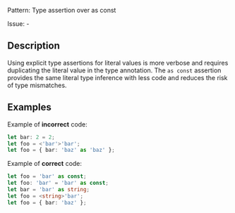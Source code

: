 Pattern: Type assertion over as const

Issue: -

## Description

Using explicit type assertions for literal values is more verbose and requires duplicating the literal value in the type annotation. The `as const` assertion provides the same literal type inference with less code and reduces the risk of type mismatches.

## Examples

Example of **incorrect** code:
```ts
let bar: 2 = 2;
let foo = <'bar'>'bar';
let foo = { bar: 'baz' as 'baz' };
```

Example of **correct** code:
```ts
let foo = 'bar' as const;
let foo: 'bar' = 'bar' as const;
let bar = 'bar' as string;
let foo = <string>'bar';
let foo = { bar: 'baz' };
```